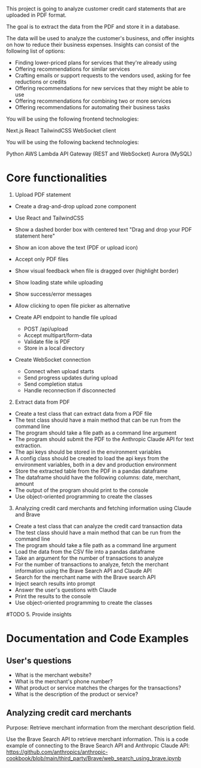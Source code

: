 This project is going to analyze customer credit card statements that are uploaded in PDF format. 

The goal is to extract the data from the PDF and store it in a database.

The data will be used to analyze the customer's business, and offer insights on how to reduce their business expenses. Insights can consist of the following list of options: 

- Finding lower-priced plans for services that they're already using
- Offering recommendations for similar services
- Crafting emails or support requests to the vendors used, asking for fee reductions or credits
- Offering recommendations for new services that they might be able to use
- Offering recommendations for combining two or more services
- Offering recommendations for automating their business tasks

You will be using the following frontend technologies:

Next.js
React
TailwindCSS
WebSocket client

You will be using the following backend technologies:

Python
AWS Lambda
API Gateway (REST and WebSocket)
Aurora (MySQL)

# Core functionalities
1. Upload PDF statement
  - Create a drag-and-drop upload zone component
  - Use React and TailwindCSS
  - Show a dashed border box with centered text "Drag and drop your PDF statement here"
  - Show an icon above the text (PDF or upload icon)
  - Accept only PDF files
  - Show visual feedback when file is dragged over (highlight border)
  - Show loading state while uploading
  - Show success/error messages
  - Allow clicking to open file picker as alternative

- Create API endpoint to handle file upload
  - POST /api/upload
  - Accept multipart/form-data
  - Validate file is PDF
  - Store in a local directory

- Create WebSocket connection
  - Connect when upload starts
  - Send progress updates during upload
  - Send completion status
  - Handle reconnection if disconnected


2. Extract data from PDF
- Create a test class that can extract data from a PDF file
- The test class should have a main method that can be run from the command line
- The program should take a file path as a command line argument
- The program should submit the PDF to the Anthropic Claude API for text extraction. 
- The api keys should be stored in the environment variables
- A config class should be created to load the api keys from the environment variables, both in a dev and production environment
- Store the extracted table from the PDF in a pandas dataframe
- The dataframe should have the following columns: date, merchant, amount
- The output of the program should print to the console
- Use object-oriented programming to create the classes

3. Analyzing credit card merchants and fetching information using Claude and Brave
- Create a test class that can analyze the credit card transaction data
- The test class should have a main method that can be run from the command line
- The program should take a file path as a command line argument
- Load the data from the CSV file into a pandas dataframe
- Take an argument for the number of transactions to analyze
- For the number of transactions to analyze, fetch the merchant information using the Brave Search API and Claude API
- Search for the merchant name with the Brave search API
- Inject search results into prompt
- Answer the user's questions with Claude
- Print the results to the console
- Use object-oriented programming to create the classes

#TODO 5. Provide insights


# Documentation and Code Examples

## User's questions
- What is the merchant website?
- What is the merchant's phone number?
- What product or service matches the charges for the transactions?
- What is the description of the product or service?

## Analyzing credit card merchants

Purpose: Retrieve merchant information from the merchant description field.

Use the Brave Search API to retrieve merchant information. This is a code example of connecting to the Brave Search API and Anthropic Claude API:
https://github.com/anthropics/anthropic-cookbook/blob/main/third_party/Brave/web_search_using_brave.ipynb